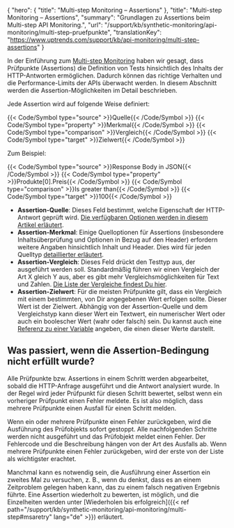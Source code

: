 {
  "hero": {
    "title": "Multi-step Monitoring – Assertions"
  },
  "title": "Multi-step Monitoring – Assertions",
  "summary": "Grundlagen zu Assertions beim Multi-step API Monitoring.",
  "url": "/support/kb/synthetic-monitoring/api-monitoring/multi-step-pruefpunkte",
  "translationKey": "https://www.uptrends.com/support/kb/api-monitoring/multi-step-assertions"
}

In der Einführung zum [Multi-step Monitoring](/support/kb/synthetic-monitoring/api-monitoring/multi-step) haben wir gesagt, dass Prüfpunkte (Assertions) die Definition von Tests hinsichtlich des Inhalts der HTTP-Antworten ermöglichen. Dadurch können das richtige Verhalten und die Performance-Limits der APIs überwacht werden. In diesem Abschnitt werden die Assertion-Möglichkeiten im Detail beschrieben.

Jede Assertion wird auf folgende Weise definiert:

{{< Code/Symbol type="source" >}}Quelle{{< /Code/Symbol >}} {{< Code/Symbol type="property" >}}Merkmal{{< /Code/Symbol >}} {{< Code/Symbol type="comparison" >}}Vergleich{{< /Code/Symbol >}} {{< Code/Symbol type="target" >}}Zielwert{{< /Code/Symbol >}}

Zum Beispiel:

{{< Code/Symbol type="source" >}}Response Body in JSON{{< /Code/Symbol >}} {{< Code/Symbol type="property" >}}Produkte[0].Preis{{< /Code/Symbol >}} {{< Code/Symbol type="comparison" >}}Is greater than{{< /Code/Symbol >}} {{< Code/Symbol type="target" >}}100{{< /Code/Symbol >}}

-   **Assertion-Quelle**: Dieses Feld bestimmt, welche Eigenschaft der HTTP-Antwort geprüft wird. [Die verfügbaren Optionen werden in diesem Artikel erläutert](/support/kb/synthetic-monitoring/api-monitoring/multi-step-quellen).
-   **Assertion-Merkmal**: Einige Quelloptionen für Assertions (insbesondere Inhaltsüberprüfung und Optionen in Bezug auf den Header) erfordern weitere Angaben hinsichtlich Inhalt und Header. Dies wird für jeden Quelltyp [detaillierter erläutert](/support/kb/synthetic-monitoring/api-monitoring/multi-step-quellen).
-   **Assertion-Vergleich**: Dieses Feld drückt den Testtyp aus, der ausgeführt werden soll. Standardmäßig führen wir einen Vergleich der Art X gleich Y aus, aber es gibt mehr Vergleichsmöglichkeiten für Text und Zahlen. [Die Liste der Vergleiche findest Du hier](/support/kb/synthetic-monitoring/api-monitoring/multi-step-vergleichsoperationen).
-  **Assertion-Zielwert**: Für die meisten Prüfpunkte gilt, dass ein Vergleich mit einem bestimmten, von Dir angegebenen Wert erfolgen sollte. Dieser Wert ist der Zielwert. Abhängig von der Assertion-Quelle und dem Vergleichstyp kann dieser Wert ein Textwert, ein numerischer Wert oder auch ein boolescher Wert (wahr oder falsch) sein. Du kannst auch eine [Referenz zu einer Variable](/support/kb/synthetic-monitoring/api-monitoring/multi-step-variablen) angeben, die einen dieser Werte darstellt.

## Was passiert, wenn die Assertion-Bedingung nicht erfüllt wurde?

Alle Prüfpunkte bzw. Assertions in einem Schritt werden abgearbeitet, sobald die HTTP-Anfrage ausgeführt und die Antwort analysiert wurde. In der Regel wird jeder Prüfpunkt für diesen Schritt bewertet, selbst wenn ein vorheriger Prüfpunkt einen Fehler meldete. Es ist also möglich, dass mehrere Prüfpunkte einen Ausfall für einen Schritt melden.

Wenn ein oder mehrere Prüfpunkte einen Fehler zurückgeben, wird die Ausführung des Prüfobjekts sofort gestoppt. Alle nachfolgenden Schritte werden nicht ausgeführt und das Prüfobjekt meldet einen Fehler. Der Fehlercode und die Beschreibung hängen von der Art des Ausfalls ab. Wenn mehrere Prüfpunkte einen Fehler zurückgeben, wird der erste von der Liste als wichtigster erachtet.

Manchmal kann es notwendig sein, die Ausführung einer Assertion ein zweites Mal zu versuchen, z. B., wenn du denkst, dass es an einem Zeitproblem gelegen haben kann, das zu einem falsch negativen Ergebnis führte. Eine Assertion wiederholt zu bewerten, ist möglich, und die Einzelheiten werden unter [Wiederholen bis erfolgreich]({{< ref path="/support/kb/synthetic-monitoring/api-monitoring/multi-step#msaretry" lang="de" >}}) erläutert.
